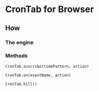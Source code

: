 # CronTab for Browser

## How

### The engine

### Methods 

`CronTab.suscribe(timePattern, action)`

`CronTab.on(eventName, action)`

`CronTab.kill()`
